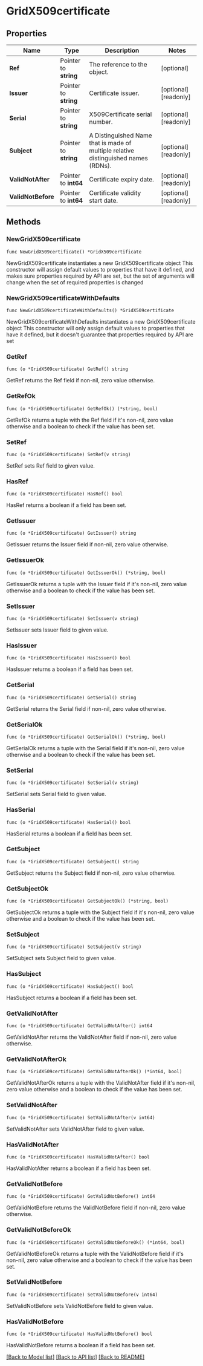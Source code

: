 # GridX509certificate

## Properties

Name | Type | Description | Notes
------------ | ------------- | ------------- | -------------
**Ref** | Pointer to **string** | The reference to the object. | [optional] 
**Issuer** | Pointer to **string** | Certificate issuer. | [optional] [readonly] 
**Serial** | Pointer to **string** | X509Certificate serial number. | [optional] [readonly] 
**Subject** | Pointer to **string** | A Distinguished Name that is made of multiple relative distinguished names (RDNs). | [optional] [readonly] 
**ValidNotAfter** | Pointer to **int64** | Certificate expiry date. | [optional] [readonly] 
**ValidNotBefore** | Pointer to **int64** | Certificate validity start date. | [optional] [readonly] 

## Methods

### NewGridX509certificate

`func NewGridX509certificate() *GridX509certificate`

NewGridX509certificate instantiates a new GridX509certificate object
This constructor will assign default values to properties that have it defined,
and makes sure properties required by API are set, but the set of arguments
will change when the set of required properties is changed

### NewGridX509certificateWithDefaults

`func NewGridX509certificateWithDefaults() *GridX509certificate`

NewGridX509certificateWithDefaults instantiates a new GridX509certificate object
This constructor will only assign default values to properties that have it defined,
but it doesn't guarantee that properties required by API are set

### GetRef

`func (o *GridX509certificate) GetRef() string`

GetRef returns the Ref field if non-nil, zero value otherwise.

### GetRefOk

`func (o *GridX509certificate) GetRefOk() (*string, bool)`

GetRefOk returns a tuple with the Ref field if it's non-nil, zero value otherwise
and a boolean to check if the value has been set.

### SetRef

`func (o *GridX509certificate) SetRef(v string)`

SetRef sets Ref field to given value.

### HasRef

`func (o *GridX509certificate) HasRef() bool`

HasRef returns a boolean if a field has been set.

### GetIssuer

`func (o *GridX509certificate) GetIssuer() string`

GetIssuer returns the Issuer field if non-nil, zero value otherwise.

### GetIssuerOk

`func (o *GridX509certificate) GetIssuerOk() (*string, bool)`

GetIssuerOk returns a tuple with the Issuer field if it's non-nil, zero value otherwise
and a boolean to check if the value has been set.

### SetIssuer

`func (o *GridX509certificate) SetIssuer(v string)`

SetIssuer sets Issuer field to given value.

### HasIssuer

`func (o *GridX509certificate) HasIssuer() bool`

HasIssuer returns a boolean if a field has been set.

### GetSerial

`func (o *GridX509certificate) GetSerial() string`

GetSerial returns the Serial field if non-nil, zero value otherwise.

### GetSerialOk

`func (o *GridX509certificate) GetSerialOk() (*string, bool)`

GetSerialOk returns a tuple with the Serial field if it's non-nil, zero value otherwise
and a boolean to check if the value has been set.

### SetSerial

`func (o *GridX509certificate) SetSerial(v string)`

SetSerial sets Serial field to given value.

### HasSerial

`func (o *GridX509certificate) HasSerial() bool`

HasSerial returns a boolean if a field has been set.

### GetSubject

`func (o *GridX509certificate) GetSubject() string`

GetSubject returns the Subject field if non-nil, zero value otherwise.

### GetSubjectOk

`func (o *GridX509certificate) GetSubjectOk() (*string, bool)`

GetSubjectOk returns a tuple with the Subject field if it's non-nil, zero value otherwise
and a boolean to check if the value has been set.

### SetSubject

`func (o *GridX509certificate) SetSubject(v string)`

SetSubject sets Subject field to given value.

### HasSubject

`func (o *GridX509certificate) HasSubject() bool`

HasSubject returns a boolean if a field has been set.

### GetValidNotAfter

`func (o *GridX509certificate) GetValidNotAfter() int64`

GetValidNotAfter returns the ValidNotAfter field if non-nil, zero value otherwise.

### GetValidNotAfterOk

`func (o *GridX509certificate) GetValidNotAfterOk() (*int64, bool)`

GetValidNotAfterOk returns a tuple with the ValidNotAfter field if it's non-nil, zero value otherwise
and a boolean to check if the value has been set.

### SetValidNotAfter

`func (o *GridX509certificate) SetValidNotAfter(v int64)`

SetValidNotAfter sets ValidNotAfter field to given value.

### HasValidNotAfter

`func (o *GridX509certificate) HasValidNotAfter() bool`

HasValidNotAfter returns a boolean if a field has been set.

### GetValidNotBefore

`func (o *GridX509certificate) GetValidNotBefore() int64`

GetValidNotBefore returns the ValidNotBefore field if non-nil, zero value otherwise.

### GetValidNotBeforeOk

`func (o *GridX509certificate) GetValidNotBeforeOk() (*int64, bool)`

GetValidNotBeforeOk returns a tuple with the ValidNotBefore field if it's non-nil, zero value otherwise
and a boolean to check if the value has been set.

### SetValidNotBefore

`func (o *GridX509certificate) SetValidNotBefore(v int64)`

SetValidNotBefore sets ValidNotBefore field to given value.

### HasValidNotBefore

`func (o *GridX509certificate) HasValidNotBefore() bool`

HasValidNotBefore returns a boolean if a field has been set.


[[Back to Model list]](../README.md#documentation-for-models) [[Back to API list]](../README.md#documentation-for-api-endpoints) [[Back to README]](../README.md)


